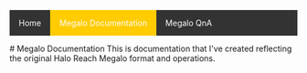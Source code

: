 <style type='text/css'>
ul {list-style-type: none;padding: 0;overflow: hidden;background-color: #333;}
li {  display:block; float: left;}
li a {display: block; color: white; text-align: center; padding: 14px 16px; text-decoration: none;}
li a:hover:not(.active) {background-color: #111;}
.active {background-color: #ffcc00;} </style>
<ul>
      <li><a href="https://palelebouf.github.io/OmahaScript/">Home</a></li>
      <li><a class="active" href="https://palelebouf.github.io/OmahaScript/megalo/doc/home">Megalo Documentation</a></li>
      <li><a href="https://palelebouf.github.io/OmahaScript/megalo/qna">Megalo QnA</a></li>
</ul>
# Megalo Documentation
This is documentation that I've created reflecting the original Halo Reach Megalo format and operations.
